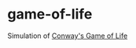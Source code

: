 # game-of-life

Simulation of [Conway's Game of Life](https://en.wikipedia.org/wiki/Conway%27s_Game_of_Life)